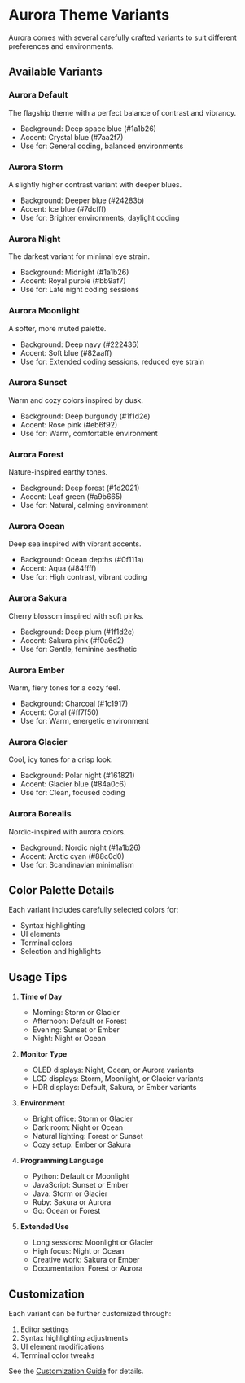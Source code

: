# Aurora Theme Variants

Aurora comes with several carefully crafted variants to suit different preferences and environments.

## Available Variants

### Aurora Default
The flagship theme with a perfect balance of contrast and vibrancy.
- Background: Deep space blue (#1a1b26)
- Accent: Crystal blue (#7aa2f7)
- Use for: General coding, balanced environments

### Aurora Storm
A slightly higher contrast variant with deeper blues.
- Background: Deeper blue (#24283b)
- Accent: Ice blue (#7dcfff)
- Use for: Brighter environments, daylight coding

### Aurora Night
The darkest variant for minimal eye strain.
- Background: Midnight (#1a1b26)
- Accent: Royal purple (#bb9af7)
- Use for: Late night coding sessions

### Aurora Moonlight
A softer, more muted palette.
- Background: Deep navy (#222436)
- Accent: Soft blue (#82aaff)
- Use for: Extended coding sessions, reduced eye strain

### Aurora Sunset
Warm and cozy colors inspired by dusk.
- Background: Deep burgundy (#1f1d2e)
- Accent: Rose pink (#eb6f92)
- Use for: Warm, comfortable environment

### Aurora Forest
Nature-inspired earthy tones.
- Background: Deep forest (#1d2021)
- Accent: Leaf green (#a9b665)
- Use for: Natural, calming environment

### Aurora Ocean
Deep sea inspired with vibrant accents.
- Background: Ocean depths (#0f111a)
- Accent: Aqua (#84ffff)
- Use for: High contrast, vibrant coding

### Aurora Sakura
Cherry blossom inspired with soft pinks.
- Background: Deep plum (#1f1d2e)
- Accent: Sakura pink (#f0a6d2)
- Use for: Gentle, feminine aesthetic

### Aurora Ember
Warm, fiery tones for a cozy feel.
- Background: Charcoal (#1c1917)
- Accent: Coral (#ff7f50)
- Use for: Warm, energetic environment

### Aurora Glacier
Cool, icy tones for a crisp look.
- Background: Polar night (#161821)
- Accent: Glacier blue (#84a0c6)
- Use for: Clean, focused coding

### Aurora Borealis
Nordic-inspired with aurora colors.
- Background: Nordic night (#1a1b26)
- Accent: Arctic cyan (#88c0d0)
- Use for: Scandinavian minimalism

## Color Palette Details

Each variant includes carefully selected colors for:
- Syntax highlighting
- UI elements
- Terminal colors
- Selection and highlights

## Usage Tips

1. **Time of Day**
   - Morning: Storm or Glacier
   - Afternoon: Default or Forest
   - Evening: Sunset or Ember
   - Night: Night or Ocean

2. **Monitor Type**
   - OLED displays: Night, Ocean, or Aurora variants
   - LCD displays: Storm, Moonlight, or Glacier variants
   - HDR displays: Default, Sakura, or Ember variants

3. **Environment**
   - Bright office: Storm or Glacier
   - Dark room: Night or Ocean
   - Natural lighting: Forest or Sunset
   - Cozy setup: Ember or Sakura

4. **Programming Language**
   - Python: Default or Moonlight
   - JavaScript: Sunset or Ember
   - Java: Storm or Glacier
   - Ruby: Sakura or Aurora
   - Go: Ocean or Forest

5. **Extended Use**
   - Long sessions: Moonlight or Glacier
   - High focus: Night or Ocean
   - Creative work: Sakura or Ember
   - Documentation: Forest or Aurora

## Customization

Each variant can be further customized through:
1. Editor settings
2. Syntax highlighting adjustments
3. UI element modifications
4. Terminal color tweaks

See the [Customization Guide](CUSTOMIZATION.md) for details.
